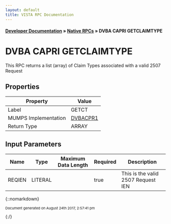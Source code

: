 ```yaml
---
layout: default
title: VISTA RPC Documentation
---
```


#### [Developer Documentation](../index) &#187; [Native RPCs](TableOfContents) &#187; DVBA CAPRI GETCLAIMTYPE<br/>
# DVBA CAPRI GETCLAIMTYPE

This RPC returns a list (array) of Claim Types associated with a valid 2507 Request

## Properties

Property | Value
--- | ---
Label | GETCT
MUMPS Implementation | [DVBACPR1](http://code.osehra.org/dox/Routine_DVBACPR1_source.html)
Return Type | ARRAY


## Input Parameters

Name | Type | Maximum Data Length | Required | Description
--- | --- | --- | --- | ---
REQIEN | LITERAL |  | true | This is the valid 2507 Request IEN



{::nomarkdown} <br/><p style="font-size: 11px">Document generated on August 24th 2017, 2:57:41 pm</p>{:/}